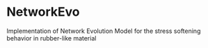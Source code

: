 # NetworkEvo
Implementation of Network Evolution Model for the stress softening behavior in rubber-like material
